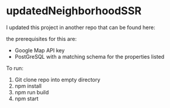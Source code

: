 # updatedNeighborhoodSSR 

I updated this project in another repo that can be found here:

the prerequisites for this are:
- Google Map API key
- PostGreSQL with a matching schema for the properties listed

To run:
1. Git clone repo into empty directory
2. npm install
3. npm run build
4. npm start
